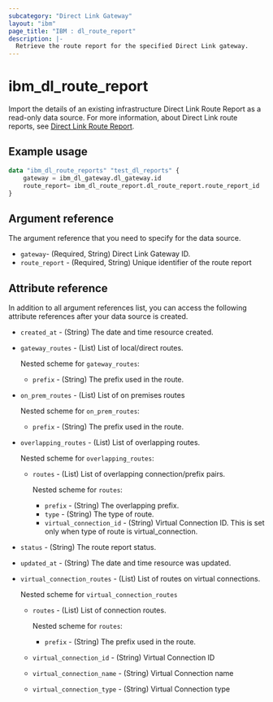 ```yaml
---
subcategory: "Direct Link Gateway"
layout: "ibm"
page_title: "IBM : dl_route_report"
description: |-
  Retrieve the route report for the specified Direct Link gateway.
---
```


# ibm_dl_route_report

Import the details of an existing infrastructure Direct Link Route Report as a read-only data source. For more information, about Direct Link route reports, see [Direct Link Route Report](https://cloud.ibm.com/docs/dl?topic=dl-generate-route-reports&interface=ui).


## Example usage

```terraform
data "ibm_dl_route_reports" "test_dl_reports" {
	gateway = ibm_dl_gateway.dl_gateway.id
    route_report= ibm_dl_route_report.dl_route_report.route_report_id
}
```

## Argument reference
The argument reference that you need to specify for the data source. 

- `gateway`- (Required, String) Direct Link Gateway ID.
- `route_report` - (Required, String) Unique identifier of the route report

## Attribute reference
In addition to all argument references list, you can access the following attribute references after your data source is created.
- `created_at` - (String) The date and time resource created.
- `gateway_routes` - (List) List of local/direct routes.

    Nested scheme for `gateway_routes`:
    - `prefix` - (String) The prefix used in the route.
- `on_prem_routes` - (List) List of on premises routes

    Nested scheme for `on_prem_routes`:
    - `prefix` - (String) The prefix used in the route.
- `overlapping_routes` - (List) List of overlapping routes.

    Nested scheme for `overlapping_routes`:
    - `routes` - (List) List of overlapping connection/prefix pairs.

        Nested scheme for `routes`:
        - `prefix` - (String) The overlapping prefix.
        - `type` - (String) The type of route.
        - `virtual_connection_id` - (String) Virtual Connection ID. This is set only when type of route is virtual_connection.

- `status` - (String) The route report status.
- `updated_at` - (String) The date and time resource was updated.
- `virtual_connection_routes` - (List) List of routes on virtual connections.

    Nested scheme for `virtual_connection_routes`
    - `routes` - (List) List of connection routes.

        Nested scheme for `routes`:
        - `prefix` - (String) The prefix used in the route.
    - `virtual_connection_id` - (String) Virtual Connection ID
    - `virtual_connection_name` - (String) Virtual Connection name
    - `virtual_connection_type` - (String) Virtual Connection type
